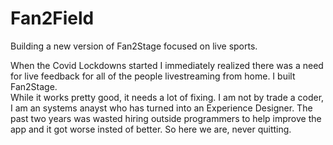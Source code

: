 # Fan2Field
Building a new version of Fan2Stage focused on live sports.

When the Covid Lockdowns started I immediately realized there was a need for live feedback for all of the people livestreaming from home. 
I built Fan2Stage.  
While it works pretty good, it needs a lot of fixing.  I am not by trade a coder, I am an systems anayst who has turned into an Experience Designer.
The past two years was wasted hiring outside programmers to help improve the app and it got worse insted of better.
So here we are, never quitting.
